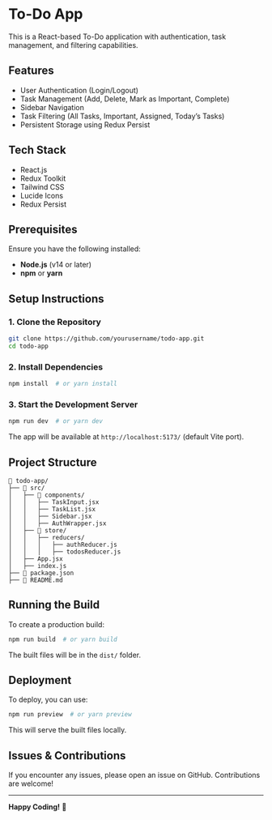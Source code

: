 # To-Do App

This is a React-based To-Do application with authentication, task management, and filtering capabilities.

## Features
- User Authentication (Login/Logout)
- Task Management (Add, Delete, Mark as Important, Complete)
- Sidebar Navigation
- Task Filtering (All Tasks, Important, Assigned, Today’s Tasks)
- Persistent Storage using Redux Persist

## Tech Stack
- React.js
- Redux Toolkit
- Tailwind CSS
- Lucide Icons
- Redux Persist

## Prerequisites
Ensure you have the following installed:
- **Node.js** (v14 or later)
- **npm** or **yarn**

## Setup Instructions

### 1. Clone the Repository
```sh
git clone https://github.com/yourusername/todo-app.git
cd todo-app
```

### 2. Install Dependencies
```sh
npm install  # or yarn install
```

### 3. Start the Development Server
```sh
npm run dev  # or yarn dev
```
The app will be available at `http://localhost:5173/` (default Vite port).

## Project Structure
```
📂 todo-app/
├── 📂 src/
│   ├── 📂 components/
│   │   ├── TaskInput.jsx
│   │   ├── TaskList.jsx
│   │   ├── Sidebar.jsx
│   │   ├── AuthWrapper.jsx
│   ├── 📂 store/
│   │   ├── reducers/
│   │   │   ├── authReducer.js
│   │   │   ├── todosReducer.js
│   ├── App.jsx
│   ├── index.js
├── 📜 package.json
├── 📜 README.md
```

## Running the Build
To create a production build:
```sh
npm run build  # or yarn build
```
The built files will be in the `dist/` folder.

## Deployment
To deploy, you can use:
```sh
npm run preview  # or yarn preview
```
This will serve the built files locally.

## Issues & Contributions
If you encounter any issues, please open an issue on GitHub. Contributions are welcome!

---
**Happy Coding!** 🚀

